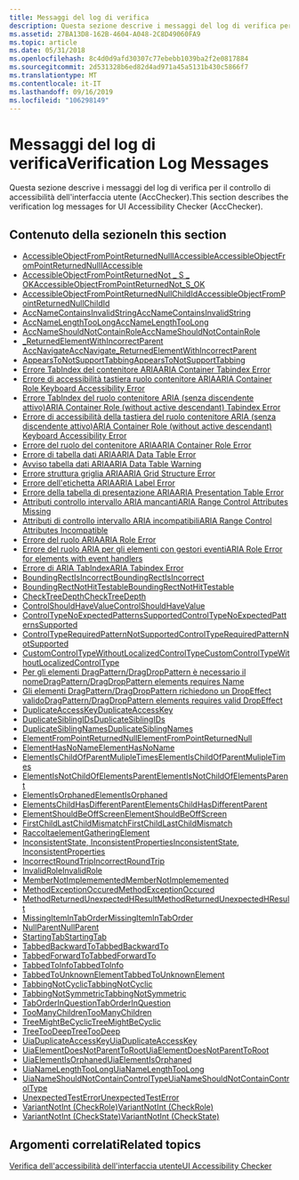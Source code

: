 ```yaml
---
title: Messaggi del log di verifica
description: Questa sezione descrive i messaggi del log di verifica per il controllo di accessibilità dell'interfaccia utente (AccChecker).
ms.assetid: 27BA13D8-162B-4604-A048-2C8D49060FA9
ms.topic: article
ms.date: 05/31/2018
ms.openlocfilehash: 8c4d0d9afd30307c77ebebb1039ba2f2e0817884
ms.sourcegitcommit: 2d531328b6ed82d4ad971a45a5131b430c5866f7
ms.translationtype: MT
ms.contentlocale: it-IT
ms.lasthandoff: 09/16/2019
ms.locfileid: "106298149"
---
```

# <a name="verification-log-messages"></a><span data-ttu-id="d8151-103">Messaggi del log di verifica</span><span class="sxs-lookup"><span data-stu-id="d8151-103">Verification Log Messages</span></span>

<span data-ttu-id="d8151-104">Questa sezione descrive i messaggi del log di verifica per il controllo di accessibilità dell'interfaccia utente (AccChecker).</span><span class="sxs-lookup"><span data-stu-id="d8151-104">This section describes the verification log messages for UI Accessibility Checker (AccChecker).</span></span>

## <a name="in-this-section"></a><span data-ttu-id="d8151-105">Contenuto della sezione</span><span class="sxs-lookup"><span data-stu-id="d8151-105">In this section</span></span>

-   [<span data-ttu-id="d8151-106">AccessibleObjectFromPointReturnedNullIAccessible</span><span class="sxs-lookup"><span data-stu-id="d8151-106">AccessibleObjectFromPointReturnedNullIAccessible</span></span>](accessibleobjectfrompointreturnednulliaccessible.md)
-   [<span data-ttu-id="d8151-107">AccessibleObjectFromPointReturnedNot \_ S \_ OK</span><span class="sxs-lookup"><span data-stu-id="d8151-107">AccessibleObjectFromPointReturnedNot\_S\_OK</span></span>](accessibleobjectfrompointreturnednot-s-ok.md)
-   [<span data-ttu-id="d8151-108">AccessibleObjectFromPointReturnedNullChildId</span><span class="sxs-lookup"><span data-stu-id="d8151-108">AccessibleObjectFromPointReturnedNullChildId</span></span>](accessibleobjectfrompointreturnednullchildid.md)
-   [<span data-ttu-id="d8151-109">AccNameContainsInvalidString</span><span class="sxs-lookup"><span data-stu-id="d8151-109">AccNameContainsInvalidString</span></span>](accnamecontainsinvalidstring.md)
-   [<span data-ttu-id="d8151-110">AccNameLengthTooLong</span><span class="sxs-lookup"><span data-stu-id="d8151-110">AccNameLengthTooLong</span></span>](accnamelengthtoolong.md)
-   [<span data-ttu-id="d8151-111">AccNameShouldNotContainRole</span><span class="sxs-lookup"><span data-stu-id="d8151-111">AccNameShouldNotContainRole</span></span>](accnameshouldnotcontainrole.md)
-   [<span data-ttu-id="d8151-112">\_ReturnedElementWithIncorrectParent AccNavigate</span><span class="sxs-lookup"><span data-stu-id="d8151-112">AccNavigate\_ReturnedElementWithIncorrectParent</span></span>](accnavigate-returnedelementwithincorrectparent.md)
-   [<span data-ttu-id="d8151-113">AppearsToNotSupportTabbing</span><span class="sxs-lookup"><span data-stu-id="d8151-113">AppearsToNotSupportTabbing</span></span>](appearstonotsupporttabbing.md)
-   [<span data-ttu-id="d8151-114">Errore TabIndex del contenitore ARIA</span><span class="sxs-lookup"><span data-stu-id="d8151-114">ARIA Container Tabindex Error</span></span>](aria-container-tabindex.md)
-   [<span data-ttu-id="d8151-115">Errore di accessibilità tastiera ruolo contenitore ARIA</span><span class="sxs-lookup"><span data-stu-id="d8151-115">ARIA Container Role Keyboard Accessibility Error</span></span>](aria-container-keyboard-events.md)
-   [<span data-ttu-id="d8151-116">Errore TabIndex del ruolo contenitore ARIA (senza discendente attivo)</span><span class="sxs-lookup"><span data-stu-id="d8151-116">ARIA Container Role (without active descendant) Tabindex Error</span></span>](aria-container--no-active-descendant--tabindex.md)
-   [<span data-ttu-id="d8151-117">Errore di accessibilità della tastiera del ruolo contenitore ARIA (senza discendente attivo)</span><span class="sxs-lookup"><span data-stu-id="d8151-117">ARIA Container Role (without active descendant) Keyboard Accessibility Error</span></span>](aria-container--no-active-descendants--keyboard-events.md)
-   [<span data-ttu-id="d8151-118">Errore del ruolo del contenitore ARIA</span><span class="sxs-lookup"><span data-stu-id="d8151-118">ARIA Container Role Error</span></span>](aria-container-role.md)
-   [<span data-ttu-id="d8151-119">Errore di tabella dati ARIA</span><span class="sxs-lookup"><span data-stu-id="d8151-119">ARIA Data Table Error</span></span>](aria-table-name-and-header.md)
-   [<span data-ttu-id="d8151-120">Avviso tabella dati ARIA</span><span class="sxs-lookup"><span data-stu-id="d8151-120">ARIA Data Table Warning</span></span>](aria-data-table-description.md)
-   [<span data-ttu-id="d8151-121">Errore struttura griglia ARIA</span><span class="sxs-lookup"><span data-stu-id="d8151-121">ARIA Grid Structure Error</span></span>](aria-grid-structure.md)
-   [<span data-ttu-id="d8151-122">Errore dell'etichetta ARIA</span><span class="sxs-lookup"><span data-stu-id="d8151-122">ARIA Label Error</span></span>](aria-label.md)
-   [<span data-ttu-id="d8151-123">Errore della tabella di presentazione ARIA</span><span class="sxs-lookup"><span data-stu-id="d8151-123">ARIA Presentation Table Error</span></span>](aria-layout-table.md)
-   [<span data-ttu-id="d8151-124">Attributi controllo intervallo ARIA mancanti</span><span class="sxs-lookup"><span data-stu-id="d8151-124">ARIA Range Control Attributes Missing</span></span>](aria-range-control-attributes-missing.md)
-   [<span data-ttu-id="d8151-125">Attributi di controllo intervallo ARIA incompatibili</span><span class="sxs-lookup"><span data-stu-id="d8151-125">ARIA Range Control Attributes Incompatible</span></span>](aria-range-control-attribute-out-of-range.md)
-   [<span data-ttu-id="d8151-126">Errore del ruolo ARIA</span><span class="sxs-lookup"><span data-stu-id="d8151-126">ARIA Role Error</span></span>](aria-role-invalid.md)
-   [<span data-ttu-id="d8151-127">Errore del ruolo ARIA per gli elementi con gestori eventi</span><span class="sxs-lookup"><span data-stu-id="d8151-127">ARIA Role Error for elements with event handlers</span></span>](aria-role-missing.md)
-   [<span data-ttu-id="d8151-128">Errore di ARIA TabIndex</span><span class="sxs-lookup"><span data-stu-id="d8151-128">ARIA Tabindex Error</span></span>](aria-click-tabindex.md)
-   [<span data-ttu-id="d8151-129">BoundingRectIsIncorrect</span><span class="sxs-lookup"><span data-stu-id="d8151-129">BoundingRectIsIncorrect</span></span>](boundingrectisincorrect.md)
-   [<span data-ttu-id="d8151-130">BoundingRectNotHitTestable</span><span class="sxs-lookup"><span data-stu-id="d8151-130">BoundingRectNotHitTestable</span></span>](boundingrectnothittestable.md)
-   [<span data-ttu-id="d8151-131">CheckTreeDepth</span><span class="sxs-lookup"><span data-stu-id="d8151-131">CheckTreeDepth</span></span>](checktreedepth.md)
-   [<span data-ttu-id="d8151-132">ControlShouldHaveValue</span><span class="sxs-lookup"><span data-stu-id="d8151-132">ControlShouldHaveValue</span></span>](controlshouldhavevalue.md)
-   [<span data-ttu-id="d8151-133">ControlTypeNoExpectedPatternsSupported</span><span class="sxs-lookup"><span data-stu-id="d8151-133">ControlTypeNoExpectedPatternsSupported</span></span>](controltypenoexpectedpatternssupported.md)
-   [<span data-ttu-id="d8151-134">ControlTypeRequiredPatternNotSupported</span><span class="sxs-lookup"><span data-stu-id="d8151-134">ControlTypeRequiredPatternNotSupported</span></span>](controltyperequiredpatternnotsupported.md)
-   [<span data-ttu-id="d8151-135">CustomControlTypeWithoutLocalizedControlType</span><span class="sxs-lookup"><span data-stu-id="d8151-135">CustomControlTypeWithoutLocalizedControlType</span></span>](customcontroltypewithoutlocalizedcontroltype.md)
-   [<span data-ttu-id="d8151-136">Per gli elementi DragPattern/DragDropPattern è necessario il nome</span><span class="sxs-lookup"><span data-stu-id="d8151-136">DragPattern/DragDropPattern elements requires Name</span></span>](dragpattern-dragdroppattern-elements-requires-name-.md)
-   [<span data-ttu-id="d8151-137">Gli elementi DragPattern/DragDropPattern richiedono un DropEffect valido</span><span class="sxs-lookup"><span data-stu-id="d8151-137">DragPattern/DragDropPattern elements requires valid DropEffect</span></span>](dragpattern-dragdroppattern-elements-requires-valid-dropeffect.md)
-   [<span data-ttu-id="d8151-138">DuplicateAccessKey</span><span class="sxs-lookup"><span data-stu-id="d8151-138">DuplicateAccessKey</span></span>](duplicateaccesskey.md)
-   [<span data-ttu-id="d8151-139">DuplicateSiblingIDs</span><span class="sxs-lookup"><span data-stu-id="d8151-139">DuplicateSiblingIDs</span></span>](duplicatesiblingids.md)
-   [<span data-ttu-id="d8151-140">DuplicateSiblingNames</span><span class="sxs-lookup"><span data-stu-id="d8151-140">DuplicateSiblingNames</span></span>](duplicatesiblingnames.md)
-   [<span data-ttu-id="d8151-141">ElementFromPointReturnedNull</span><span class="sxs-lookup"><span data-stu-id="d8151-141">ElementFromPointReturnedNull</span></span>](elementfrompointreturnednull.md)
-   [<span data-ttu-id="d8151-142">ElementHasNoName</span><span class="sxs-lookup"><span data-stu-id="d8151-142">ElementHasNoName</span></span>](elementhasnoname.md)
-   [<span data-ttu-id="d8151-143">ElementIsChildOfParentMulipleTimes</span><span class="sxs-lookup"><span data-stu-id="d8151-143">ElementIsChildOfParentMulipleTimes</span></span>](elementischildofparentmulipletimes.md)
-   [<span data-ttu-id="d8151-144">ElementIsNotChildOfElementsParent</span><span class="sxs-lookup"><span data-stu-id="d8151-144">ElementIsNotChildOfElementsParent</span></span>](elementisnotchildofelementsparent.md)
-   [<span data-ttu-id="d8151-145">ElementIsOrphaned</span><span class="sxs-lookup"><span data-stu-id="d8151-145">ElementIsOrphaned</span></span>](elementisorphaned.md)
-   [<span data-ttu-id="d8151-146">ElementsChildHasDifferentParent</span><span class="sxs-lookup"><span data-stu-id="d8151-146">ElementsChildHasDifferentParent</span></span>](elementschildhasdifferentparent.md)
-   [<span data-ttu-id="d8151-147">ElementShouldBeOffScreen</span><span class="sxs-lookup"><span data-stu-id="d8151-147">ElementShouldBeOffScreen</span></span>](elementshouldbeoffscreen.md)
-   [<span data-ttu-id="d8151-148">FirstChildLastChildMismatch</span><span class="sxs-lookup"><span data-stu-id="d8151-148">FirstChildLastChildMismatch</span></span>](firstchildlastchildmismatch.md)
-   [<span data-ttu-id="d8151-149">Raccoltaelement</span><span class="sxs-lookup"><span data-stu-id="d8151-149">GatheringElement</span></span>](gatheringelement.md)
-   [<span data-ttu-id="d8151-150">InconsistentState, InconsistentProperties</span><span class="sxs-lookup"><span data-stu-id="d8151-150">InconsistentState, InconsistentProperties</span></span>](inconsistentstate--inconsistentproperties.md)
-   [<span data-ttu-id="d8151-151">IncorrectRoundTrip</span><span class="sxs-lookup"><span data-stu-id="d8151-151">IncorrectRoundTrip</span></span>](incorrectroundtrip.md)
-   [<span data-ttu-id="d8151-152">InvalidRole</span><span class="sxs-lookup"><span data-stu-id="d8151-152">InvalidRole</span></span>](invalidrole.md)
-   [<span data-ttu-id="d8151-153">MemberNotImplememented</span><span class="sxs-lookup"><span data-stu-id="d8151-153">MemberNotImplememented</span></span>](membernotimplememented.md)
-   [<span data-ttu-id="d8151-154">MethodExceptionOccured</span><span class="sxs-lookup"><span data-stu-id="d8151-154">MethodExceptionOccured</span></span>](methodexceptionoccured.md)
-   [<span data-ttu-id="d8151-155">MethodReturnedUnexpectedHResult</span><span class="sxs-lookup"><span data-stu-id="d8151-155">MethodReturnedUnexpectedHResult</span></span>](methodreturnedunexpectedhresult.md)
-   [<span data-ttu-id="d8151-156">MissingItemInTabOrder</span><span class="sxs-lookup"><span data-stu-id="d8151-156">MissingItemInTabOrder</span></span>](missingitemintaborder.md)
-   [<span data-ttu-id="d8151-157">NullParent</span><span class="sxs-lookup"><span data-stu-id="d8151-157">NullParent</span></span>](nullparent.md)
-   [<span data-ttu-id="d8151-158">StartingTab</span><span class="sxs-lookup"><span data-stu-id="d8151-158">StartingTab</span></span>](startingtab.md)
-   [<span data-ttu-id="d8151-159">TabbedBackwardTo</span><span class="sxs-lookup"><span data-stu-id="d8151-159">TabbedBackwardTo</span></span>](tabbedbackwardto.md)
-   [<span data-ttu-id="d8151-160">TabbedForwardTo</span><span class="sxs-lookup"><span data-stu-id="d8151-160">TabbedForwardTo</span></span>](tabbedforwardto.md)
-   [<span data-ttu-id="d8151-161">TabbedToInfo</span><span class="sxs-lookup"><span data-stu-id="d8151-161">TabbedToInfo</span></span>](tabbedtoinfo.md)
-   [<span data-ttu-id="d8151-162">TabbedToUnknownElement</span><span class="sxs-lookup"><span data-stu-id="d8151-162">TabbedToUnknownElement</span></span>](tabbedtounknownelement.md)
-   [<span data-ttu-id="d8151-163">TabbingNotCyclic</span><span class="sxs-lookup"><span data-stu-id="d8151-163">TabbingNotCyclic</span></span>](tabbingnotcyclic.md)
-   [<span data-ttu-id="d8151-164">TabbingNotSymmetric</span><span class="sxs-lookup"><span data-stu-id="d8151-164">TabbingNotSymmetric</span></span>](tabbingnotsymmetric.md)
-   [<span data-ttu-id="d8151-165">TabOrderInQuestion</span><span class="sxs-lookup"><span data-stu-id="d8151-165">TabOrderInQuestion</span></span>](taborderinquestion.md)
-   [<span data-ttu-id="d8151-166">TooManyChildren</span><span class="sxs-lookup"><span data-stu-id="d8151-166">TooManyChildren</span></span>](toomanychildren.md)
-   [<span data-ttu-id="d8151-167">TreeMightBeCyclic</span><span class="sxs-lookup"><span data-stu-id="d8151-167">TreeMightBeCyclic</span></span>](treemightbecyclic.md)
-   [<span data-ttu-id="d8151-168">TreeTooDeep</span><span class="sxs-lookup"><span data-stu-id="d8151-168">TreeTooDeep</span></span>](treetoodeep.md)
-   [<span data-ttu-id="d8151-169">UiaDuplicateAccessKey</span><span class="sxs-lookup"><span data-stu-id="d8151-169">UiaDuplicateAccessKey</span></span>](uiaduplicateaccesskey.md)
-   [<span data-ttu-id="d8151-170">UiaElementDoesNotParentToRoot</span><span class="sxs-lookup"><span data-stu-id="d8151-170">UiaElementDoesNotParentToRoot</span></span>](uiaelementdoesnotparenttoroot.md)
-   [<span data-ttu-id="d8151-171">UiaElementIsOrphaned</span><span class="sxs-lookup"><span data-stu-id="d8151-171">UiaElementIsOrphaned</span></span>](uiaelementisorphaned.md)
-   [<span data-ttu-id="d8151-172">UiaNameLengthTooLong</span><span class="sxs-lookup"><span data-stu-id="d8151-172">UiaNameLengthTooLong</span></span>](uianamelengthtoolong.md)
-   [<span data-ttu-id="d8151-173">UiaNameShouldNotContainControlType</span><span class="sxs-lookup"><span data-stu-id="d8151-173">UiaNameShouldNotContainControlType</span></span>](uianameshouldnotcontaincontroltype.md)
-   [<span data-ttu-id="d8151-174">UnexpectedTestError</span><span class="sxs-lookup"><span data-stu-id="d8151-174">UnexpectedTestError</span></span>](unexpectedtesterror.md)
-   [<span data-ttu-id="d8151-175">VariantNotInt (CheckRole)</span><span class="sxs-lookup"><span data-stu-id="d8151-175">VariantNotInt (CheckRole)</span></span>](variantnotint.md)
-   [<span data-ttu-id="d8151-176">VariantNotInt (CheckState)</span><span class="sxs-lookup"><span data-stu-id="d8151-176">VariantNotInt (CheckState)</span></span>](variantnotint--checkstate-.md)

## <a name="related-topics"></a><span data-ttu-id="d8151-177">Argomenti correlati</span><span class="sxs-lookup"><span data-stu-id="d8151-177">Related topics</span></span>

<dl> <dt>

[<span data-ttu-id="d8151-178">Verifica dell'accessibilità dell'interfaccia utente</span><span class="sxs-lookup"><span data-stu-id="d8151-178">UI Accessibility Checker</span></span>](ui-accessibility-checker.md)
</dt> </dl>

 

 





